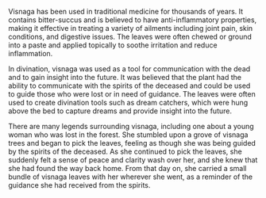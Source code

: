  Visnaga has been used in traditional medicine for thousands of years. It contains bitter-succus and is believed to have anti-inflammatory properties, making it effective in treating a variety of ailments including joint pain, skin conditions, and digestive issues. The leaves were often chewed or ground into a paste and applied topically to soothe irritation and reduce inflammation.

 In divination, visnaga was used as a tool for communication with the dead and to gain insight into the future. It was believed that the plant had the ability to communicate with the spirits of the deceased and could be used to guide those who were lost or in need of guidance. The leaves were often used to create divination tools such as dream catchers, which were hung above the bed to capture dreams and provide insight into the future.

 There are many legends surrounding visnaga, including one about a young woman who was lost in the forest. She stumbled upon a grove of visnaga trees and began to pick the leaves, feeling as though she was being guided by the spirits of the deceased. As she continued to pick the leaves, she suddenly felt a sense of peace and clarity wash over her, and she knew that she had found the way back home. From that day on, she carried a small bundle of visnaga leaves with her wherever she went, as a reminder of the guidance she had received from the spirits.